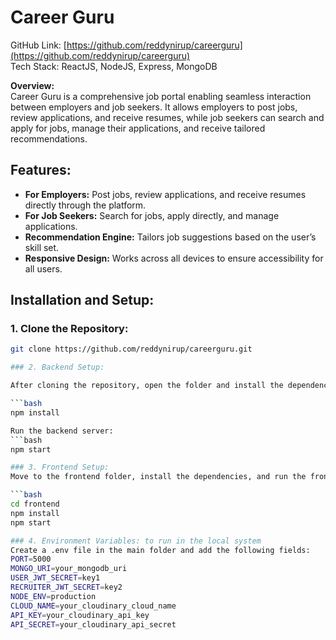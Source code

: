 # Career Guru

GitHub Link: [https://github.com/reddynirup/careerguru](https://github.com/reddynirup/careerguru)  
Tech Stack: ReactJS, NodeJS, Express, MongoDB  

**Overview:**  
Career Guru is a comprehensive job portal enabling seamless interaction between employers and job seekers. It allows employers to post jobs, review applications, and receive resumes, while job seekers can search and apply for jobs, manage their applications, and receive tailored recommendations.

## Features:
- **For Employers:** Post jobs, review applications, and receive resumes directly through the platform.
- **For Job Seekers:** Search for jobs, apply directly, and manage applications.
- **Recommendation Engine:** Tailors job suggestions based on the user’s skill set.
- **Responsive Design:** Works across all devices to ensure accessibility for all users.

## Installation and Setup:

### 1. Clone the Repository:

```bash
git clone https://github.com/reddynirup/careerguru.git

### 2. Backend Setup:

After cloning the repository, open the folder and install the dependencies:

```bash
npm install

Run the backend server:
```bash
npm start

### 3. Frontend Setup:
Move to the frontend folder, install the dependencies, and run the frontend:

```bash
cd frontend
npm install
npm start

### 4. Environment Variables: to run in the local system
Create a .env file in the main folder and add the following fields:
PORT=5000
MONGO_URI=your_mongodb_uri
USER_JWT_SECRET=key1
RECRUITER_JWT_SECRET=key2
NODE_ENV=production
CLOUD_NAME=your_cloudinary_cloud_name
API_KEY=your_cloudinary_api_key
API_SECRET=your_cloudinary_api_secret

